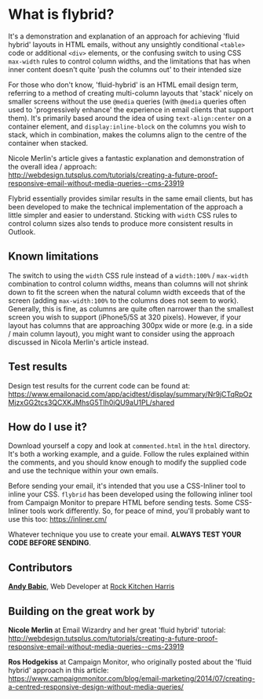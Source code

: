 # What is flybrid?

It's a demonstration and explanation of an approach for achieving 'fluid hybrid' layouts in HTML emails, without any unsightly conditional `<table>` code or additional `<div>` elements, or the confusing switch to using CSS `max-width` rules to control column widths, and the limitations that has when inner content doesn't quite 'push the columns out' to their intended size

For those who don't know, 'fluid-hybrid' is an HTML email design term, referring to a method of creating multi-column layouts that 'stack' nicely on smaller screens without the use `@media` queries (with `@media` queries often used to 'progressively enhance' the experience in email clients that support them). It's primarily based around the idea of using `text-align:center` on a container element, and `display:inline-block` on the columns you wish to stack, which in combination, makes the columns align to the centre of the container when stacked.

Nicole Merlin's article gives a fantastic explanation and demonstration of the overall idea / approach:
http://webdesign.tutsplus.com/tutorials/creating-a-future-proof-responsive-email-without-media-queries--cms-23919

Flybrid essentially provides similar results in the same email clients, but has been developed to make the technical implementation of the approach a little simpler and easier to understand. Sticking with `width` CSS rules to control column sizes also tends to produce more consistent results in Outlook.

## Known limitations

The switch to using the `width` CSS rule instead of a `width:100%` / `max-width` combination to control column widths, means than columns will not shrink down to fit the screen when the natural column width exceeds that of the screen (adding `max-width:100%` to the columns does not seem to work). Generally, this is fine, as columns are quite often narrower than the smallest screen you wish to support (iPhone5/5S at 320 pixels). However, if your layout has columns that are approaching 300px wide or more (e.g. in a side / main column layout), you might want to consider using the approach discussed in Nicola Merlin's article instead.

## Test results

Design test results for the current code can be found at: https://www.emailonacid.com/app/acidtest/display/summary/Nr9jCTqRpOzMjzxGG2tcs3QCXKJMhsG5TIh0iQU9aU1PL/shared

## How do I use it?

Download yourself a copy and look at `commented.html` in the `html` directory. It's both a working example, and a guide. Follow the rules explained within the comments, and you should know enough to modify the supplied code and use the technique within your own emails.

Before sending your email, it's intended that you use a CSS-Inliner tool to inline your CSS. `flybrid` has been developed using the following inliner tool from Campaign Monitor to prepare HTML before sending tests. Some CSS-Inliner tools work differently. So, for peace of mind, you'll probably want to use this too:
https://inliner.cm/

Whatever technique you use to create your email. **ALWAYS TEST YOUR CODE BEFORE SENDING**.

## Contributors

**[Andy Babic](http://twitter.com/andyjbabic "I'm on twitter")**, Web Developer at [Rock Kitchen Harris](https://www.rkh.co.uk)

## Building on the great work by

**Nicole Merlin** at Email Wizardry and her great 'fluid hybrid' tutorial: http://webdesign.tutsplus.com/tutorials/creating-a-future-proof-responsive-email-without-media-queries--cms-23919
 
**Ros Hodgekiss** at Campaign Monitor, who originally posted about the 'fluid hybrid' approach in this article:
https://www.campaignmonitor.com/blog/email-marketing/2014/07/creating-a-centred-responsive-design-without-media-queries/

